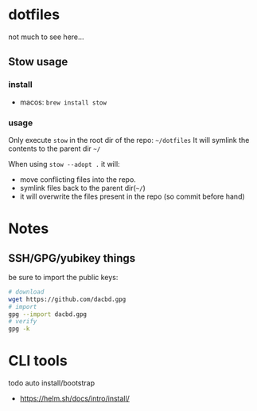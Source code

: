 # dotfiles
not much to see here...

## Stow usage

### install

- macos: `brew install stow`

### usage

Only execute `stow` in the root dir of the repo: `~/dotfiles`
It will symlink the contents to the parent dir `~/`


When using `stow --adopt .` it will:
- move conflicting files into the repo.
- symlink files back to the parent dir(`~/`)
- it will overwrite the files present in the repo (so commit before hand)



# Notes

## SSH/GPG/yubikey things

be sure to import the public keys:
```bash
# download
wget https://github.com/dacbd.gpg
# import
gpg --import dacbd.gpg
# verify
gpg -k
```


# CLI tools
todo auto install/bootstrap

- https://helm.sh/docs/intro/install/

